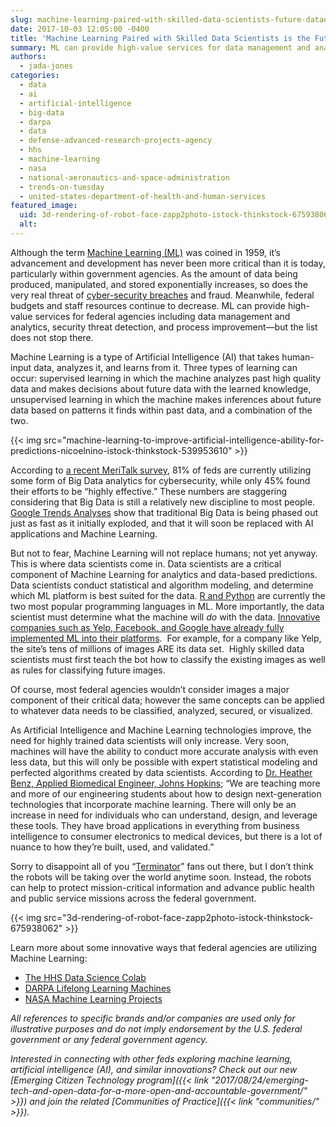 ```yaml
---
slug: machine-learning-paired-with-skilled-data-scientists-future-datadriven-decision-making
date: 2017-10-03 12:05:00 -0400
title: 'Machine Learning Paired with Skilled Data Scientists is the Future of Data-Driven Decision Making'
summary: ML can provide high-value services for data management and analytics, security threat detection, and process improvement but it doesn't stop there.
authors:
  - jada-jones
categories:
  - data
  - ai
  - artificial-intelligence
  - big-data
  - darpa
  - data
  - defense-advanced-research-projects-agency
  - hhs
  - machine-learning
  - nasa
  - national-aeronautics-and-space-administration
  - trends-on-tuesday
  - united-states-department-of-health-and-human-services
featured_image:
  uid: 3d-rendering-of-robot-face-zapp2photo-istock-thinkstock-675938062
  alt:
---
```


Although the term [Machine Learning (ML)](https://en.wikipedia.org/wiki/Machine_learning) was coined in 1959, it’s advancement and development has never been more critical than it is today, particularly within government agencies. As the amount of data being produced, manipulated, and stored exponentially increases, so does the very real threat of [cyber-security breaches](http://www.nextgov.com/technology-news/tech-insider/2017/04/machine-learning-technologies-help-agencies-develop-highly-intelligent-security-postures/137061/) and fraud. Meanwhile, federal budgets and staff resources continue to decrease. ML can provide high-value services for federal agencies including data management and analytics, security threat detection, and process improvement—but the list does not stop there.

Machine Learning is a type of Artificial Intelligence (AI) that takes human-input data, analyzes it, and learns from it. Three types of learning can occur: supervised learning in which the machine analyzes past high quality data and makes decisions about future data with the learned knowledge, unsupervised learning in which the machine makes inferences about future data based on patterns it finds within past data, and a combination of the two.

{{< img src="machine-learning-to-improve-artificial-intelligence-ability-for-predictions-nicoelnino-istock-thinkstock-539953610" >}}

According to [a recent MeriTalk survey](https://www.meritalk.com/study/navigating-the-cybersecurity-equation/), 81% of feds are currently utilizing some form of Big Data analytics for cybersecurity, while only 45% found their efforts to be “highly effective.” These numbers are staggering considering that Big Data is still a relatively new discipline to most people. [Google Trends Analyses](http://www.kdnuggets.com/2017/05/machine-learning-overtaking-big-data.html) show that traditional Big Data is being phased out just as fast as it initially exploded, and that it will soon be replaced with AI applications and Machine Learning.

But not to fear, Machine Learning will not replace humans; not yet anyway. This is where data scientists come in. Data scientists are a critical component of Machine Learning for analytics and data-based predictions. Data scientists conduct statistical and algorithm modeling, and determine which ML platform is best suited for the data. [R and Python](https://opensource.com/article/16/11/python-vs-r-machine-learning-data-analysis) are currently the two most popular programming languages in ML. More importantly, the data scientist must determine what the machine will _do_ with the data. [Innovative companies such as Yelp, Facebook, and Google have already fully implemented ML into their platforms](http://www.wordstream.com/blog/ws/2017/07/28/machine-learning-applications).  For example, for a company like Yelp, the site’s tens of millions of images ARE its data set.  Highly skilled data scientists must first teach the bot how to classify the existing images as well as rules for classifying future images.

Of course, most federal agencies wouldn’t consider images a major component of their critical data; however the same concepts can be applied to whatever data needs to be classified, analyzed, secured, or visualized.

As Artificial Intelligence and Machine Learning technologies improve, the need for highly trained data scientists will only increase. Very soon, machines will have the ability to conduct more accurate analysis with even less data, but this will only be possible with expert statistical modeling and perfected algorithms created by data scientists. According to [Dr. Heather Benz, Applied Biomedical Engineer, Johns Hopkins](https://ep.jhu.edu/about-us/faculty-directory/1522-heather-benz); “We are teaching more and more of our engineering students about how to design next-generation technologies that incorporate machine learning. There will only be an increase in need for individuals who can understand, design, and leverage these tools. They have broad applications in everything from business intelligence to consumer electronics to medical devices, but there is a lot of nuance to how they’re built, used, and validated.”

Sorry to disappoint all of you “[Terminator](http://www.imdb.com/title/tt0088247/?ref_=nv_sr_3)” fans out there, but I don’t think the robots will be taking over the world anytime soon. Instead, the robots can help to protect mission-critical information and advance public health and public service missions across the federal government.

{{< img src="3d-rendering-of-robot-face-zapp2photo-istock-thinkstock-675938062" >}}

Learn more about some innovative ways that federal agencies are utilizing Machine Learning:

*   [The HHS Data Science Colab](https://www.hhs.gov/idealab/dscolab-curriculum/)
*   [DARPA Lifelong Learning Machines](https://www.darpa.mil/news-events/2017-03-16)
*   [NASA Machine Learning Projects](https://ml.jpl.nasa.gov/public/mls/projects.shtml)

_All references to specific brands and/or companies are used only for illustrative purposes and do not imply endorsement by the U.S. federal government or any federal government agency._

_Interested in connecting with other feds exploring machine learning, artificial intelligence (AI), and similar innovations? Check out our new [Emerging Citizen Technology program]({{< link "2017/08/24/emerging-tech-and-open-data-for-a-more-open-and-accountable-government/" >}}) and join the related [Communities of Practice]({{< link "communities/" >}})._
